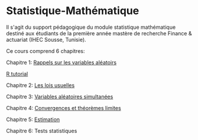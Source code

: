 # Statistique-Mathématique

Il s'agit du support pédagogique du module statistique mathématique destiné aux étudiants de la première année mastère de recherche Finance & actuariat (IHEC Sousse, Tunisie).

Ce cours comprend 6 chapitres:

Chapitre 1: [Rappels sur les variables aléatoirs](https://github.com/Hamrita/Statistique-Mathematique/blob/main/Chapitre%201/StatMath_Chap1.pdf)

[R tutorial](https://mohamed-essaied-hamrita.shinyapps.io/Quiz1/)

Chapitre 2: [Les lois usuelles](https://github.com/Hamrita/Statistique-Mathematique/blob/main/Chapitre%202/StatMath_Chap2.pdf)

Chapitre 3: [Variables aléatoires simultanées](https://github.com/Hamrita/Statistique-Mathematique/blob/main/Chapitre%203/StatMath_Chap3.pdf)

Chapitre 4: [Convergences et théorèmes limites](https://github.com/Hamrita/Statistique-Mathematique/blob/main/Chapitre%204/StatMath_Chap4.pdf)

Chapitre 5: [Estimation](https://github.com/Hamrita/Statistique-Mathematique/blob/main/Chapitre%205/StatMath_Chap5.pdf)

Chapitre 6: Tests statistiques

